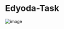 # Edyoda-Task

![image](https://github.com/Riyakumari57/Edyoda-Task/assets/65845230/feaec38c-2f11-4378-a5d5-366000476b57)
